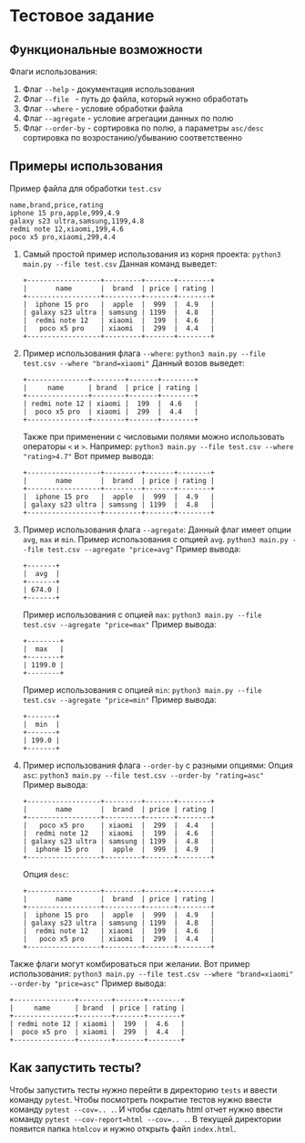 # Тестовое задание
## Функциональные возможности

Флаги использования:
1. Флаг `--help` - документация использования
2. Флаг `--file ` - путь до файла, который нужно обработать
3. Флаг `--where` - условие обработки файла
4. Флаг `--agregate` - условие агрегации данных по полю
5. Флаг `--order-by` - сортировка по полю, а параметры `asc/desc` сортировка по возростанию/убыванию соответственно

## Примеры использования

Пример файла для обработки
`test.csv`

```csv
name,brand,price,rating
iphone 15 pro,apple,999,4.9
galaxy s23 ultra,samsung,1199,4.8
redmi note 12,xiaomi,199,4.6
poco x5 pro,xiaomi,299,4.4
```

1. Самый простой пример использования из корня проекта:
`python3 main.py --file test.csv`
    Данная команд выведет:
    ```
    +------------------+---------+-------+--------+
    |       name       |  brand  | price | rating |
    +------------------+---------+-------+--------+
    |  iphone 15 pro   |  apple  |  999  |  4.9   |
    | galaxy s23 ultra | samsung | 1199  |  4.8   |
    |  redmi note 12   | xiaomi  |  199  |  4.6   |
    |   poco x5 pro    | xiaomi  |  299  |  4.4   |
    +------------------+---------+-------+--------+
    ```

2. Пример использования флага `--where`:
    `python3 main.py --file test.csv --where "brand=xiaomi"`
    Данный возов выведет:
    ```
    +---------------+--------+-------+--------+
    |     name      | brand  | price | rating |
    +---------------+--------+-------+--------+
    | redmi note 12 | xiaomi |  199  |  4.6   |
    |  poco x5 pro  | xiaomi |  299  |  4.4   |
    +---------------+--------+-------+--------+
    ```
    Также при применении с числовыми полями можно использовать операторы `<` и `>`.
    Например: `python3 main.py --file test.csv --where "rating>4.7"`
    Вот пример вывода:
    ```
    +------------------+---------+-------+--------+
    |       name       |  brand  | price | rating |
    +------------------+---------+-------+--------+
    |  iphone 15 pro   |  apple  |  999  |  4.9   |
    | galaxy s23 ultra | samsung | 1199  |  4.8   |
    +------------------+---------+-------+--------+
    ```

3. Пример использования флага `--agregate`:
    Данный флаг имеет опции `avg`, `max` и `min`.
    Пример использования с опцией `avg`.
    `python3 main.py --file test.csv --agregate "price=avg"`
    Пример вывода:
    ```
    +-------+
    |  avg  |
    +-------+
    | 674.0 |
    +-------+
    ```
    Пример использования с опцией `max`:
    `python3 main.py --file test.csv --agregate "price=max"`
    Пример вывода:
    ```
    +--------+
    |  max   |
    +--------+
    | 1199.0 |
    +--------+
    ```
    Пример использования с опцией `min`:
    `python3 main.py --file test.csv --agregate "price=min"`
    Пример вывода:
    ```
    +-------+
    |  min  |
    +-------+
    | 199.0 |
    +-------+
    ```
4. Пример использования флага `--order-by` с разными опциями:
    Опция `asc`:
    `python3 main.py --file test.csv --order-by "rating=asc"`
    Пример вывода:
    ```
    +------------------+---------+-------+--------+
    |       name       |  brand  | price | rating |
    +------------------+---------+-------+--------+
    |   poco x5 pro    | xiaomi  |  299  |  4.4   |
    |  redmi note 12   | xiaomi  |  199  |  4.6   |
    | galaxy s23 ultra | samsung | 1199  |  4.8   |
    |  iphone 15 pro   |  apple  |  999  |  4.9   |
    +------------------+---------+-------+--------+
    ```
    Опция `desc`:
    ```
    +------------------+---------+-------+--------+
    |       name       |  brand  | price | rating |
    +------------------+---------+-------+--------+
    |  iphone 15 pro   |  apple  |  999  |  4.9   |
    | galaxy s23 ultra | samsung | 1199  |  4.8   |
    |  redmi note 12   | xiaomi  |  199  |  4.6   |
    |   poco x5 pro    | xiaomi  |  299  |  4.4   |
    +------------------+---------+-------+--------+
    ```

Также флаги могут комбироваться при желании.
Вот пример использования:
`python3 main.py --file test.csv --where "brand=xiaomi" --order-by "price=asc"`
Пример вывода:
```
+---------------+--------+-------+--------+
|     name      | brand  | price | rating |
+---------------+--------+-------+--------+
| redmi note 12 | xiaomi |  199  |  4.6   |
|  poco x5 pro  | xiaomi |  299  |  4.4   |
+---------------+--------+-------+--------+
```

## Как запустить тесты?

Чтобы запустить тесты нужно перейти в директорию `tests` и ввести команду `pytest`.
Чтобы посмотреть покрытие тестов нужно ввести команду `pytest --cov=.. .`. И чтобы сделать html отчет нужно ввести команду `pytest --cov-report=html --cov=.. .`. В текущей директории появится папка `htmlcov` и нужно открыть файл `index.html`.
